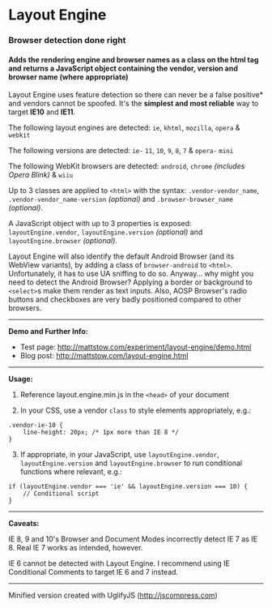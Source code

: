 # Layout Engine

### Browser detection done right

#### Adds the rendering engine and browser names as a class on the html tag and returns a JavaScript object containing the vendor, version and browser name (where appropriate)

Layout Engine uses feature detection so there can never be a false positive* and vendors cannot be spoofed. It's the **simplest and most reliable** way to target **IE10** and **IE11**.

The following layout engines are detected: `ie`, `khtml`, `mozilla`, `opera` & `webkit`

The following versions are detected: `ie-` `11`, `10`, `9`, `8`, `7` & `opera-` `mini`

The following WebKit browsers are detected: `android`, `chrome` *(includes Opera Blink)* & `wiiu`

Up to 3 classes are applied to `<html>` with the syntax: `.vendor-vendor_name`, `.vendor-vendor_name-version` *(optional)* and `.browser-browser_name` *(optional)*.

A JavaScript object with up to 3 properties is exposed: `layoutEngine.vendor`, `layoutEngine.version` *(optional)* and `layoutEngine.browser` *(optional)*.

Layout Engine will also identify the default Android Browser (and its WebView variants), by adding a class of `browser-android` to `<html>`. Unfortunately, it has to use UA sniffing to do so. Anyway… why might you need to detect the Android Browser? Applying a border or background to `<select>`s make them render as text inputs. Also, AOSP Browser's radio buttons and checkboxes are very badly positioned compared to other browsers.

---

**Demo and Further Info:**

* Test page: http://mattstow.com/experiment/layout-engine/demo.html
* Blog post: http://mattstow.com/layout-engine.html

---

**Usage:**

1. Reference layout.engine.min.js in the `<head>` of your document

2. In your CSS, use a vendor `class` to style elements appropriately, e.g.:
```
.vendor-ie-10 {
	line-height: 20px; /* 1px more than IE 8 */
}
```

3. If appropriate, in your JavaScript, use `layoutEngine.vendor`, `layoutEngine.version` and `layoutEngine.browser` to run conditional functions where relevant, e.g.:
```
if (layoutEngine.vendor === 'ie' && layoutEngine.version === 10) {
	// Conditional script
}
```

---

**Caveats:**

IE 8, 9 and 10's Browser and Document Modes incorrectly detect IE 7 as IE 8. Real IE 7 works as intended, however.

IE 6 cannot be detected with Layout Engine. I recommend using IE Conditional Comments to target IE 6 and 7 instead.

---

Minified version created with UglifyJS (http://jscompress.com)